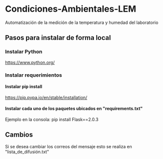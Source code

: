 # Condiciones-Ambientales-LEM
Automatización de la medición de la temperatura y humedad del laboratorio

## Pasos para instalar de forma local
### Instalar Python
https://www.python.org/
### Instalar requerimientos
#### Instalar pip install
https://pip.pypa.io/en/stable/installation/
#### Instalar cada uno de los paquetes ubicados en "requirements.txt"
Ejemplo en la consola:
  pip install Flask==2.0.3

## Cambios
Si se desea cambiar los correos del mensaje esto se realiza en "lista_de_difusión.txt"
